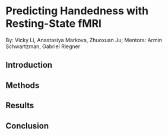 <h1>Predicting Handedness with Resting-State fMRI</h1>
  
By: Vicky Li, Anastasiya Markova, Zhuoxuan Ju; Mentors: Armin Schwartzman, Gabriel Riegner


## Introduction

## Methods

## Results 

## Conclusion

<!-- Link to our website: https://vickyli1015.github.io/Handedness-Prediction/ -->
